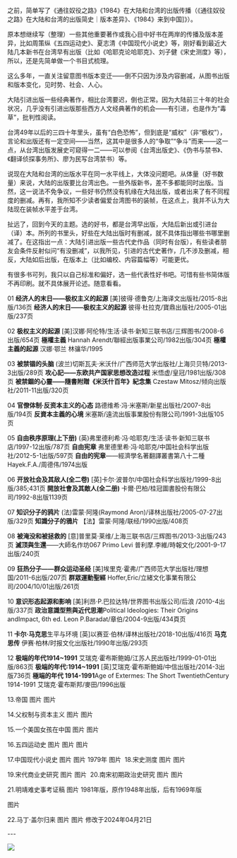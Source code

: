 之前，简单写了《通往奴役之路》《1984》在大陆和台湾的出版传播（《通往奴役之路》在大陆和台湾的出版简史｜版本差异》、《1984》来到中国]》）。

原本想继续写（整理）一些其他重要著作或我心目中好书在两岸的传播及版本差异，比如周策纵《五四运动史》、夏志清《中国现代小说史》等，刚好看到最近大陆几本新书在台湾早有出版（比如《哈耶克论哈耶克》、刘子健《宋史测度》等），所以，还是先简单做一个书目式梳理。

这么多年，一直关注留意图书版本变迁——倒不只因为涉及内容删减，从图书出版和版本变化，见时势、社会、人心。

大陆引进出版一些经典著作，相比台湾要迟，倒也正常。因为大陆前三十年的社会状况，几乎没有引进出版那些西方人文经典著作的机会——有引进，也是作为“毒草”，批判性阅读。

台湾49年以后的三四十年里头，虽有“白色恐怖”，但到底是“威权”（非“极权”），言论和出版还有一定空间——当然，这其中是很多人的“争取”“争斗”而来——这一点，从台湾出版发展史可窥得一二——可以参阅《台湾出版史》、《伪书与禁书》、《翻译侦探事务所》、廖为民写台湾禁书）等。

说现在大陆和台湾的出版水平在同一水平线上，大体没问题吧。从体量（好书数量）来说，大陆的出版要比台湾出色。一些外版新书，差不多都能同时出版。当然，这一说法不免争议，一些好书仍然没有机缘在大陆出版，或者出来了有不同程度的删减。再有，我所知不少读者偏爱台湾图书的装帧，在这点上，我并不认为大陆现在装帧水平差于台湾。

扯远了，回到今天的主题。选的好书，都是台湾早出版，大陆后新出或引进台（译）本。所列的书里头，好些在大陆出版时有删减，就不具体指出哪些书哪里删减了。在这指出一点：大陆引进出版一些古代史作品（同时有台版），有些读者朋友会条件反射似问“有没删减”，以我所见，引进的古代史著作，几不涉及删减，相反，大陆如后出版，在版本上（比如编校、内容篇幅等）可能更优。

有很多书可列，我只以自己标准和偏好，选一些代表性好书吧。可惜有些书简体版不再印刷。就不具体展开论述。随意看看。

01
**经济人的末日——极权主义的起源**
[美]彼得·德鲁克/上海译文出版社/2015-8出版/136页
**经济人的末日——极权主义的起源**
彼得·杜拉克/寶鼎出版社/2005-01出版/237页

02
**极权主义的起源**
[美]汉娜·阿伦特/生活·读书·新知三联书店/三辉图书/2008-6出版/654页
**極權主義**
Hannah Arendt/聯經出版事業公司/1982出版/304页
**極權主義的起源**
汉娜·鄂兰 林骧华/1995

03
**被禁锢的头脑**
(波兰)切斯瓦夫·米沃什/广西师范大学出版社/上海贝贝特/2013-3出版/289页
**攻心記——东欧共产国家思想改造过程**
米悟虚/皇冠/1981出版/308页
**被禁錮的心靈——隨書附贈《米沃什百年》紀念集**
Czestaw Mitosz/倾向出版社/2011-11出版/320页

04
**官僚体制·反资本主义的心态**
路德维希·冯·米塞斯/新星出版社/2007-8出版/194页
**反資本主義的心境**
米塞斯/遠流出版事業股份有限公司/1991-3出版105页

05
**自由秩序原理(上下册)**
(英)弗里德利希·冯·哈耶克/生活·读书·新知三联书店/1997-12出版/787页
**自由宪章**
弗里德里希·冯·哈耶克/中国社会科学出版社/2012-5-1出版/597页
**自由的宪章**——經濟學名著翻譯叢書第八十二種
Hayek.F.A./周德伟/1974出版

06
**开放社会及其敌人(全二卷)**
[英]卡尔·波普尔/中国社会科学出版社/1999-8出版/385;431页
**開放社會及其敵人(全二册)**
卡爾·巴柏/桂冠圖書股份有限公司/1992-8出版1139页

07
**知识分子的鸦片**
(法)雷蒙·阿隆(Raymond Aron)/译林出版社/2005-07-27出版/329页
**知識分子的鴉片**
【法】雷蒙·阿隆/联经/1990出版/408页

08
**被淹没和被拯救的**
[意]普里莫·莱维/上海三联书店/三辉图书/2013-3出版/243页
**滅顶與生還**——大師名作坊067
Primo Levi 普利摩.李維/時報文化/2001-9-17出版/240页

09
**狂热分子——群众运动圣经**
[美]埃里克·霍弗/广西师范大学出版社/理想国/2011-6出版/207页
**群眾運動聖經**
Hoffer,Eric/立緒文化事業有限公司/2004/10/01出版/261页

10
**意识形态起源和影响**
[美]利昂·P.巴拉达特/世界图书出版公司/后浪 /2010-4出版/337页
**政治意識型熊與近代思潮**Political ldeologies: Their Origins andImpact, 6th ed.
Leon P.Baradat/章伯/2004-9出版/434頁页


11
**卡尔·马克思**生平与环境
[英]以赛亚·伯林/译林出版社/2018-10出版/416页
**马克思传**
伊赛·柏林/时报文化出版社/1990年出版/293页

12
**极端的年代1914~1991**
艾瑞克·霍布斯鲍姆/江苏人民出版社/1999-01-01出版/863页
**极端的年代:1914~1991**
[英]艾瑞克·霍布斯鲍姆/中信出版社/2014-3出版736页
**極端的年代 1914-1991**Age of Extermes: The Short TwentiethCentury 1914-1991
艾瑞克·霍布斯邦/麥田/1996出版


13.帝国
图片
图片​

14.父权制与资本主义
图片
图片

15.一个美国女孩在中国
图片
图片​

16.五四运动史
图片
图片​
图片​

17.中国现代小说史
图片
图片​
1979年
图片​
​
18.宋史测度
图片
图片

19.宋代商业史研究
图片
图片​
​
20.南宋初期政治史研究
图片
图片

21.明靖难史事考证稿
图片
1981年版，原作1948年出版，后有1969年版

图片​​

22.马丁·盖尔归来
图片
图片​
修改于2024年04月21日

​---

![](https://img.shields.io/badge/反转阅读-微信公众号-00b86c)